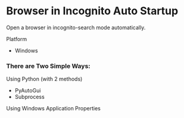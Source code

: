 # Browser in Incognito Auto Startup
Open a browser in incognito-search mode automatically.

Platform
- Windows

### There are Two Simple Ways:

Using Python (with 2 methods)
  - PyAutoGui
  - Subprocess

Using Windows Application Properties
